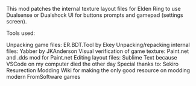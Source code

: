 This mod patches the internal texture layout files for Elden Ring to use Dualsense or Dualshock UI for buttons prompts and gamepad (settings screen).

Tools used:

Unpacking game files: ER.BDT.Tool by Ekey
Unpacking/repacking internal files: Yabber by JKAnderson
Visual verification of game texture: Paint.net and .dds mod for Paint.net
Editing layout files: Sublime Text because VSCode on my computer died the other day
Special thanks to: Sekiro Resurection Modding Wiki for making the only good resource on modding modern FromSoftware games
